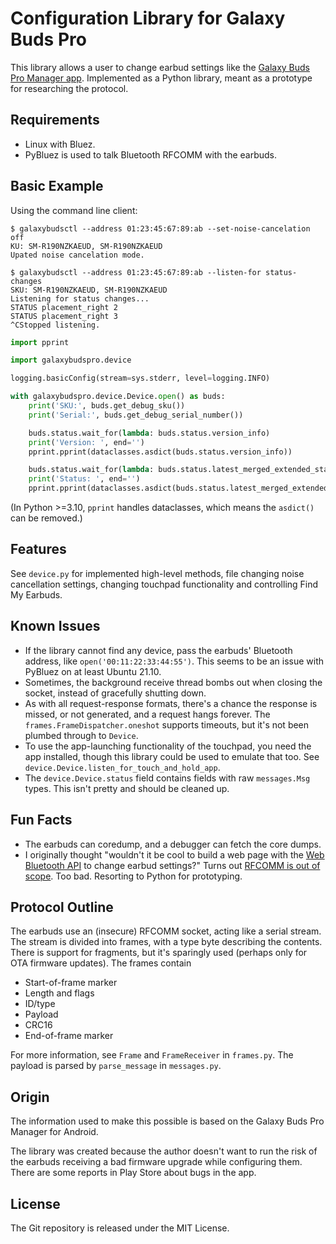 # Configuration Library for Galaxy Buds Pro

This library allows a user to change earbud settings like the
[Galaxy Buds Pro Manager app](https://play.google.com/store/apps/details?id=com.samsung.accessory.atticmgr&hl=en&gl=US). Implemented
as a Python library, meant as a prototype for researching the
protocol.

## Requirements

* Linux with Bluez.
* PyBluez is used to talk Bluetooth RFCOMM with the earbuds.

## Basic Example

Using the command line client:

```shell
$ galaxybudsctl --address 01:23:45:67:89:ab --set-noise-cancelation off
KU: SM-R190NZKAEUD, SM-R190NZKAEUD
Upated noise cancelation mode.

$ galaxybudsctl --address 01:23:45:67:89:ab --listen-for status-changes
SKU: SM-R190NZKAEUD, SM-R190NZKAEUD
Listening for status changes...
STATUS placement_right 2
STATUS placement_right 3
^CStopped listening.
```

```python
import pprint

import galaxybudspro.device

logging.basicConfig(stream=sys.stderr, level=logging.INFO)

with galaxybudspro.device.Device.open() as buds:
    print('SKU:', buds.get_debug_sku())
    print('Serial:', buds.get_debug_serial_number())

    buds.status.wait_for(lambda: buds.status.version_info)
    print('Version: ', end='')
    pprint.pprint(dataclasses.asdict(buds.status.version_info))

    buds.status.wait_for(lambda: buds.status.latest_merged_extended_status)
    print('Status: ', end='')
    pprint.pprint(dataclasses.asdict(buds.status.latest_merged_extended_status))
```

(In Python >=3.10, `pprint` handles dataclasses, which means
the `asdict()` can be removed.)

## Features

See `device.py` for implemented high-level methods, file changing
noise cancellation settings, changing touchpad functionality and
controlling Find My Earbuds.

## Known Issues

* If the library cannot find any device, pass the earbuds' Bluetooth
  address, like `open('00:11:22:33:44:55')`. This seems to be an issue
  with PyBluez on at least Ubuntu 21.10.
* Sometimes, the background receive thread bombs out when closing the
  socket, instead of gracefully shutting down.
* As with all request-response formats, there's a chance the response
  is missed, or not generated, and a request hangs forever. The
  `frames.FrameDispatcher.oneshot` supports timeouts, but it's not
  been plumbed through to `Device`.
* To use the app-launching functionality of the touchpad, you need the
  app installed, though this library could be used to emulate that
  too. See `device.Device.listen_for_touch_and_hold_app`.
* The `device.Device.status` field contains fields with raw
  `messages.Msg` types. This isn't pretty and should be cleaned up.

## Fun Facts

* The earbuds can coredump, and a debugger can fetch the core dumps.
* I originally thought "wouldn't it be cool to build a web page with
  the
  [Web Bluetooth API](https://webbluetoothcg.github.io/web-bluetooth/)
  to change earbud settings?" Turns out
  [RFCOMM is out of scope](https://github.com/WebBluetoothCG/web-bluetooth/blob/main/charter.md#out-of-scope). Too
  bad. Resorting to Python for prototyping.

## Protocol Outline

The earbuds use an (insecure) RFCOMM socket, acting like a serial
stream. The stream is divided into frames, with a type byte describing
the contents. There is support for fragments, but it's sparingly used
(perhaps only for OTA firmware updates). The frames contain

* Start-of-frame marker
* Length and flags
* ID/type
* Payload
* CRC16
* End-of-frame marker

For more information, see `Frame` and `FrameReceiver` in
`frames.py`. The payload is parsed by `parse_message` in
`messages.py`.

## Origin

The information used to make this possible is based on the Galaxy Buds
Pro Manager for Android.

The library was created because the author doesn't want to run the
risk of the earbuds receiving a bad firmware upgrade while configuring
them. There are some reports in Play Store about bugs in the app.

## License

The Git repository is released under the MIT License.
